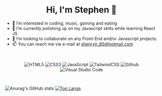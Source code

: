 <h1 align="center">Hi, I'm Stephen 👋</h1>

- 👀 I’m interested in coding, music, gaming and eating
- 🌱 I’m currently polishing up on my Javascript skills while learning React JS 
- 💞️ I’m looking to collaborate on any Front-End and/or Javascript projects. 
- 📫 You can reach me via e-mail at shenryjr_85@hotmail.com

<br>

<p align="center">
<img alt="HTML5" src="https://img.shields.io/badge/html5-%23fca9ae.svg?style=for-the-badge&logo=html5&logoColor=140200"/>
<img alt="CSS3" src="https://img.shields.io/badge/css3-%23ffd2ce.svg?style=for-the-badge&logo=css3&logoColor=140200"/>
<img alt="JavaScript" src="https://img.shields.io/badge/javascript-%23e4626b.svg?style=for-the-badge&logo=javascript&logoColor=%23F7DF1E"/>
<!-- <img alt="React" src="https://img.shields.io/badge/react-%23f2ca61.svg?style=for-the-badge&logo=react&logoColor=%2361DAFB"/> -->
<img alt="TailwindCSS" src="https://img.shields.io/badge/tailwind css-%23fca9ae.svg?style=for-the-badge&logo=tailwind-css&logoColor=140200"/>
<img alt="Github" src="https://img.shields.io/badge/github-%23e4626b.svg?style=for-the-badge&logo=github&logoColor=140200"/>
<img alt="Visual Studio Code" src="https://img.shields.io/badge/Visual Studio Code-f2ca61.svg?style=for-the-badge&logo=visual-studio-code&logoColor=140200"/>
</p>

<br>

![Anurag's GitHub stats](https://github-readme-stats.vercel.app/api?username=StephenHenryJr&show_icons=true&theme=radical) [![Top Langs](https://github-readme-stats.vercel.app/api/top-langs/?username=StephenHenryJr&layout=compact)](https://github.com/anuraghazra/github-readme-stats)
